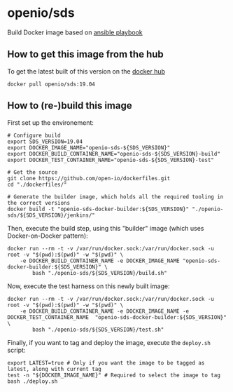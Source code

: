 # openio/sds

Build Docker image based on [ansible playbook](https://github.com/open-io/ansible-playbook-openio-deployment)

## How to get this image from the hub

To get the latest built of this version on the [docker hub](https://hub.docker.com/r/openio/sds)

```shell
docker pull openio/sds:19.04
```

## How to (re-)build this image

First set up the environement:

```shell
# Configure build
export SDS_VERSION=19.04
export DOCKER_IMAGE_NAME="openio-sds-${SDS_VERSION}"
export DOCKER_BUILD_CONTAINER_NAME="openio-sds-${SDS_VERSION}-build"
export DOCKER_TEST_CONTAINER_NAME="openio-sds-${SDS_VERSION}-test"

# Get the source
git clone https://github.com/open-io/dockerfiles.git
cd "./dockerfiles/"

# Generate the builder image, which holds all the required tooling in the correct versions
docker build -t "openio-sds-docker-builder:${SDS_VERSION}" "./openio-sds/${SDS_VERSION}/jenkins/"
```

Then, execute the build step, using this "builder" image (which uses Docker-on-Docker pattern):

```shell
docker run --rm -t -v /var/run/docker.sock:/var/run/docker.sock -u root -v "$(pwd):$(pwd)" -w "$(pwd)" \
    -e DOCKER_BUILD_CONTAINER_NAME -e DOCKER_IMAGE_NAME "openio-sds-docker-builder:${SDS_VERSION}" \
        bash "./openio-sds/${SDS_VERSION}/build.sh"
```

Now, execute the test harness on this newly built image:

```shell
docker run --rm -t -v /var/run/docker.sock:/var/run/docker.sock -u root -v "$(pwd):$(pwd)" -w "$(pwd)" \
    -e DOCKER_BUILD_CONTAINER_NAME -e DOCKER_IMAGE_NAME -e DOCKER_TEST_CONTAINER_NAME  "openio-sds-docker-builder:${SDS_VERSION}" \
        bash "./openio-sds/${SDS_VERSION}/test.sh"
```

Finally, if you want to tag and deploy the image, execute the `deploy.sh` script:

```shell
export LATEST=true # Only if you want the image to be tagged as latest, along with current tag
test -n "${DOCKER_IMAGE_NAME}" # Required to select the image to tag
bash ./deploy.sh
```
